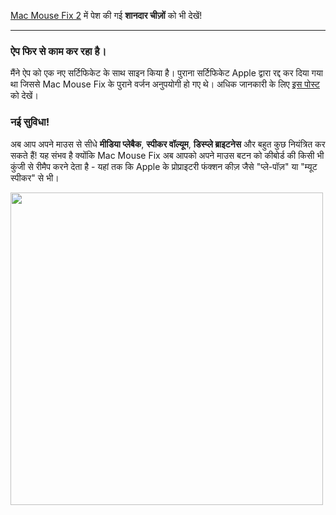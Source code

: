 [Mac Mouse Fix 2](https://github.com/noah-nuebling/mac-mouse-fix/releases/tag/2.0.0) में पेश की गई **शानदार चीज़ों** को भी देखें!

---

### ऐप फिर से काम कर रहा है।

मैंने ऐप को एक नए सर्टिफिकेट के साथ साइन किया है। पुराना सर्टिफिकेट Apple द्वारा रद्द कर दिया गया था जिससे Mac Mouse Fix के पुराने वर्जन अनुपयोगी हो गए थे। अधिक जानकारी के लिए [इस पोस्ट](https://github.com/noah-nuebling/mac-mouse-fix/discussions/114) को देखें।

### नई सुविधा!

अब आप अपने माउस से सीधे **मीडिया प्लेबैक**, **स्पीकर वॉल्यूम**, **डिस्प्ले ब्राइटनेस** और बहुत कुछ नियंत्रित कर सकते हैं!
यह संभव है क्योंकि Mac Mouse Fix अब आपको अपने माउस बटन को कीबोर्ड की किसी भी कुंजी से रीमैप करने देता है - यहां तक कि Apple के प्रोप्राइटरी फंक्शन कीज़ जैसे "प्ले-पॉज़" या "म्यूट स्पीकर" से भी।

<img width="500px" src="https://user-images.githubusercontent.com/40808343/148666688-f2da6897-a6d2-47cb-86df-59afb3ab8682.gif">